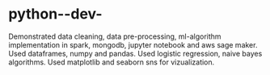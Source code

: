 # python--dev-
Demonstrated data cleaning, data pre-processing, ml-algorithm implementation in spark, mongodb, jupyter notebook and aws sage maker.
Used dataframes, numpy and pandas.
Used logistic regression, naive bayes algorithms.
Used matplotlib and seaborn sns for vizualization. 
